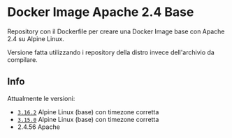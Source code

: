 # Docker Image Apache 2.4 Base

Repository con il Dockerfile per creare una Docker Image base con Apache 2.4 su Alpine Linux.

Versione fatta utilizzando i repository della distro invece dell'archivio da compilare.

## Info
Attualmente le versioni:
- [`3.16.2`](https://github.com/scolagreco/alpine-base/releases/tag/v3.16.2) Alpine Linux (base) con timezone corretta
- [`3.15.0`](https://github.com/scolagreco/alpine-base/releases/tag/v3.15.0) Alpine Linux (base) con timezone corretta
- 2.4.56 Apache
